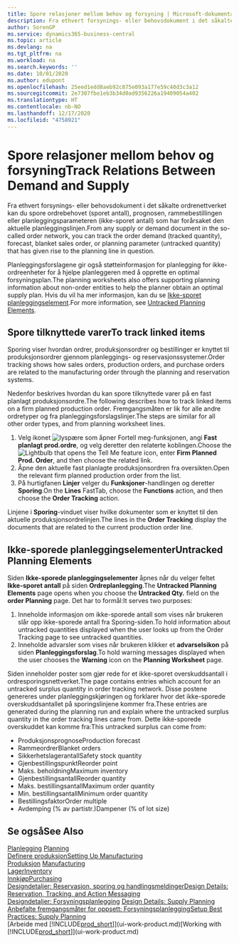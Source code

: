 ```yaml
---
title: Spore relasjoner mellom behov og forsyning | Microsoft-dokumentasjon
description: Fra ethvert forsynings- eller behovsdokument i det såkalte ordrenettverket kan du spore ordrebehovet (sporet antall), prognosen, rammebestillingen eller planleggingsparameteren (ikke-sporet antall) som har forårsaket den aktuelle planleggingslinjen.
author: SorenGP
ms.service: dynamics365-business-central
ms.topic: article
ms.devlang: na
ms.tgt_pltfrm: na
ms.workload: na
ms.search.keywords: ''
ms.date: 10/01/2020
ms.author: edupont
ms.openlocfilehash: 25eed1edd8aeb92c875e093a177e59c40d3c3a12
ms.sourcegitcommit: 2e7307fbe1eb3b34d0ad9356226a19409054a402
ms.translationtype: HT
ms.contentlocale: nb-NO
ms.lasthandoff: 12/17/2020
ms.locfileid: "4758921"
---
```

# <a name="track-relations-between-demand-and-supply"></a><span data-ttu-id="784c1-103">Spore relasjoner mellom behov og forsyning</span><span class="sxs-lookup"><span data-stu-id="784c1-103">Track Relations Between Demand and Supply</span></span>
<span data-ttu-id="784c1-104">Fra ethvert forsynings- eller behovsdokument i det såkalte ordrenettverket kan du spore ordrebehovet (sporet antall), prognosen, rammebestillingen eller planleggingsparameteren (ikke-sporet antall) som har forårsaket den aktuelle planleggingslinjen.</span><span class="sxs-lookup"><span data-stu-id="784c1-104">From any supply or demand document in the so-called order network, you can track the order demand (tracked quantity), forecast, blanket sales order, or planning parameter (untracked quantity) that has given rise to the planning line in question.</span></span>

<span data-ttu-id="784c1-105">Planleggingsforslagene gir også støtteinformasjon for planlegging for ikke-ordreenheter for å hjelpe planleggeren med å opprette en optimal forsyningsplan.</span><span class="sxs-lookup"><span data-stu-id="784c1-105">The planning worksheets also offers supporting planning information about non-order entities to help the planner obtain an optimal supply plan.</span></span> <span data-ttu-id="784c1-106">Hvis du vil ha mer informasjon, kan du se [Ikke-sporet planleggingselement](production-how-track-demand-supply.md#untracked-planning-elements).</span><span class="sxs-lookup"><span data-stu-id="784c1-106">For more information, see [Untracked Planning Elements](production-how-track-demand-supply.md#untracked-planning-elements).</span></span>

## <a name="to-track-linked-items"></a><span data-ttu-id="784c1-107">Spore tilknyttede varer</span><span class="sxs-lookup"><span data-stu-id="784c1-107">To track linked items</span></span>
<span data-ttu-id="784c1-108">Sporing viser hvordan ordrer, produksjonsordrer og bestillinger er knyttet til produksjonsordrer gjennom planleggings- og reservasjonssystemer.</span><span class="sxs-lookup"><span data-stu-id="784c1-108">Order tracking shows how sales orders, production orders, and purchase orders are related to the manufacturing order through the planning and reservation systems.</span></span>

<span data-ttu-id="784c1-109">Nedenfor beskrives hvordan du kan spore tilknyttede varer på en fast planlagt produksjonsordre.</span><span class="sxs-lookup"><span data-stu-id="784c1-109">The following describes how to track linked items on a firm planned production order.</span></span> <span data-ttu-id="784c1-110">Fremgangsmåten er lik for alle andre ordretyper og fra planleggingsforslagslinjer.</span><span class="sxs-lookup"><span data-stu-id="784c1-110">The steps are similar for all other order types, and from planning worksheet lines.</span></span>

1. <span data-ttu-id="784c1-111">Velg ikonet ![lyspære som åpner Fortell meg-funksjonen](media/ui-search/search_small.png "Fortell hva du vil gjøre"), angi **Fast planlagt prod.ordre**, og velg deretter den relaterte koblingen.</span><span class="sxs-lookup"><span data-stu-id="784c1-111">Choose the ![Lightbulb that opens the Tell Me feature](media/ui-search/search_small.png "Tell me what you want to do") icon, enter **Firm Planned Prod. Order**, and then choose the related link.</span></span>
2. <span data-ttu-id="784c1-112">Åpne den aktuelle fast planlagte produksjonsordren fra oversikten.</span><span class="sxs-lookup"><span data-stu-id="784c1-112">Open the relevant firm planned production order from the list.</span></span>
3. <span data-ttu-id="784c1-113">På hurtigfanen **Linjer** velger du **Funksjoner**-handlingen og deretter **Sporing**.</span><span class="sxs-lookup"><span data-stu-id="784c1-113">On the **Lines** FastTab, choose the **Functions** action, and then choose the **Order Tracking** action.</span></span>

<span data-ttu-id="784c1-114">Linjene i **Sporing**-vinduet viser hvilke dokumenter som er knyttet til den aktuelle produksjonsordrelinjen.</span><span class="sxs-lookup"><span data-stu-id="784c1-114">The lines in the **Order Tracking** display the documents that are related to the current production order line.</span></span>

## <a name="untracked-planning-elements"></a><span data-ttu-id="784c1-115">Ikke-sporede planleggingselementer</span><span class="sxs-lookup"><span data-stu-id="784c1-115">Untracked Planning Elements</span></span>
<span data-ttu-id="784c1-116">Siden **Ikke-sporede planleggingselementer** åpnes når du velger feltet **Ikke-sporet antall** på siden **Ordreplanlegging**.</span><span class="sxs-lookup"><span data-stu-id="784c1-116">The **Untracked Planning Elements** page opens when you choose the **Untracked Qty.** field on the **order Planning** page.</span></span> <span data-ttu-id="784c1-117">Det har to formål:</span><span class="sxs-lookup"><span data-stu-id="784c1-117">It serves two purposes:</span></span>

1. <span data-ttu-id="784c1-118">Inneholde informasjon om ikke-sporede antall som vises når brukeren slår opp ikke-sporede antall fra Sporing-siden.</span><span class="sxs-lookup"><span data-stu-id="784c1-118">To hold information about untracked quantities displayed when the user looks up from the Order Tracking page to see untracked quantities.</span></span>
2. <span data-ttu-id="784c1-119">Inneholde advarsler som vises når brukeren klikker et **advarselsikon** på siden **Planleggingsforslag**.</span><span class="sxs-lookup"><span data-stu-id="784c1-119">To hold warning messages displayed when the user chooses the **Warning** icon on the **Planning Worksheet** page.</span></span>

<span data-ttu-id="784c1-120">Siden inneholder poster som gjør rede for et ikke-sporet overskuddsantall i ordresporingsnettverket.</span><span class="sxs-lookup"><span data-stu-id="784c1-120">The page contains entries which account for an untracked surplus quantity in order tracking network.</span></span> <span data-ttu-id="784c1-121">Disse postene genereres under planleggingskjøringen og forklarer hvor det ikke-sporede overskuddsantallet på sporingslinjene kommer fra.</span><span class="sxs-lookup"><span data-stu-id="784c1-121">These entries are generated during the planning run and explain where the untracked surplus quantity in the order tracking lines came from.</span></span> <span data-ttu-id="784c1-122">Dette ikke-sporede overskuddet kan komme fra:</span><span class="sxs-lookup"><span data-stu-id="784c1-122">This untracked surplus can come from:</span></span>

- <span data-ttu-id="784c1-123">Produksjonsprognose</span><span class="sxs-lookup"><span data-stu-id="784c1-123">Production forecast</span></span>
- <span data-ttu-id="784c1-124">Rammeordrer</span><span class="sxs-lookup"><span data-stu-id="784c1-124">Blanket orders</span></span>
- <span data-ttu-id="784c1-125">Sikkerhetslagerantall</span><span class="sxs-lookup"><span data-stu-id="784c1-125">Safety stock quantity</span></span>
- <span data-ttu-id="784c1-126">Gjenbestillingspunkt</span><span class="sxs-lookup"><span data-stu-id="784c1-126">Reorder point</span></span>
- <span data-ttu-id="784c1-127">Maks. beholdning</span><span class="sxs-lookup"><span data-stu-id="784c1-127">Maximum inventory</span></span>
- <span data-ttu-id="784c1-128">Gjenbestillingsantall</span><span class="sxs-lookup"><span data-stu-id="784c1-128">Reorder quantity</span></span>
- <span data-ttu-id="784c1-129">Maks. bestillingsantall</span><span class="sxs-lookup"><span data-stu-id="784c1-129">Maximum order quantity</span></span>
- <span data-ttu-id="784c1-130">Min. bestillingsantall</span><span class="sxs-lookup"><span data-stu-id="784c1-130">Minimum order quantity</span></span>
- <span data-ttu-id="784c1-131">Bestillingsfaktor</span><span class="sxs-lookup"><span data-stu-id="784c1-131">Order multiple</span></span>
- <span data-ttu-id="784c1-132">Avdemping (% av partistr.)</span><span class="sxs-lookup"><span data-stu-id="784c1-132">Dampener (% of lot size)</span></span>

## <a name="see-also"></a><span data-ttu-id="784c1-133">Se også</span><span class="sxs-lookup"><span data-stu-id="784c1-133">See Also</span></span>  
<span data-ttu-id="784c1-134">[Planlegging](production-planning.md) </span><span class="sxs-lookup"><span data-stu-id="784c1-134">[Planning](production-planning.md) </span></span>  
[<span data-ttu-id="784c1-135">Definere produksjon</span><span class="sxs-lookup"><span data-stu-id="784c1-135">Setting Up Manufacturing</span></span>](production-configure-production-processes.md)  
<span data-ttu-id="784c1-136">[Produksjon](production-manage-manufacturing.md)  </span><span class="sxs-lookup"><span data-stu-id="784c1-136">[Manufacturing](production-manage-manufacturing.md)  </span></span>  
[<span data-ttu-id="784c1-137">Lager</span><span class="sxs-lookup"><span data-stu-id="784c1-137">Inventory</span></span>](inventory-manage-inventory.md)  
[<span data-ttu-id="784c1-138">Innkjøp</span><span class="sxs-lookup"><span data-stu-id="784c1-138">Purchasing</span></span>](purchasing-manage-purchasing.md)  
[<span data-ttu-id="784c1-139">Designdetaljer: Reservasjon, sporing og handlingsmeldinger</span><span class="sxs-lookup"><span data-stu-id="784c1-139">Design Details: Reservation, Tracking, and Action Messaging</span></span>](design-details-reservation-order-tracking-and-action-messaging.md)  
<span data-ttu-id="784c1-140">[Designdetaljer: Forsyningsplanlegging](design-details-supply-planning.md) </span><span class="sxs-lookup"><span data-stu-id="784c1-140">[Design Details: Supply Planning](design-details-supply-planning.md) </span></span>  
[<span data-ttu-id="784c1-141">Anbefalte fremgangsmåter for oppsett: Forsyningsplanlegging</span><span class="sxs-lookup"><span data-stu-id="784c1-141">Setup Best Practices: Supply Planning</span></span>](setup-best-practices-supply-planning.md)  
<span data-ttu-id="784c1-142">[Arbeide med [!INCLUDE[prod_short](includes/prod_short.md)]](ui-work-product.md)</span><span class="sxs-lookup"><span data-stu-id="784c1-142">[Working with [!INCLUDE[prod_short](includes/prod_short.md)]](ui-work-product.md)</span></span>
